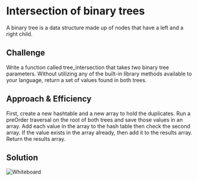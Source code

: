 # Intersection of binary trees
A binary tree is a data structure made up of nodes that have a left and a right child. 

## Challenge
Write a function called tree_intersection that takes two binary tree parameters.
Without utilizing any of the built-in library methods available to your language, return a set of values found in both trees.

## Approach & Efficiency
First, create a new hashtable and a new array to hold the duplicates. Run a preOrder traversal on the root of both trees and save those values in an array. Add each value in the array to the hash table then check the second array. If the value exists in the array already, then add it to the results array. Return the results array.

## Solution

![Whiteboard](../../assets/binarytree-intersection-whiteboard.JPG)